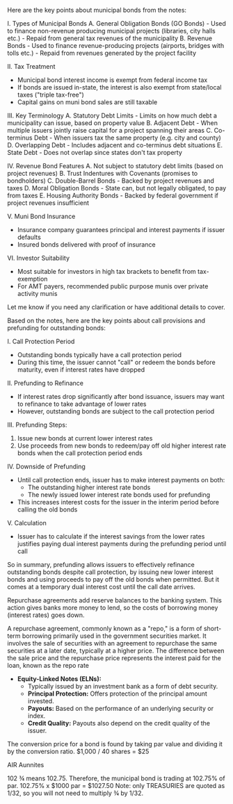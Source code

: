 Here are the key points about municipal bonds from the notes:

I. Types of Municipal Bonds
   A. General Obligation Bonds (GO Bonds)
      - Used to finance non-revenue producing municipal projects (libraries, city halls etc.)
      - Repaid from general tax revenues of the municipality
   B. Revenue Bonds
      - Used to finance revenue-producing projects (airports, bridges with tolls etc.)
      - Repaid from revenues generated by the project facility

II. Tax Treatment
   - Municipal bond interest income is exempt from federal income tax
   - If bonds are issued in-state, the interest is also exempt from state/local taxes ("triple tax-free")
   - Capital gains on muni bond sales are still taxable

III. Key Terminology
   A. Statutory Debt Limits - Limits on how much debt a municipality can issue, based on property value
   B. Adjacent Debt - When multiple issuers jointly raise capital for a project spanning their areas
   C. Co-terminus Debt - When issuers tax the same property (e.g. city and county)
   D. Overlapping Debt - Includes adjacent and co-terminus debt situations
   E. State Debt - Does not overlap since states don't tax property  

IV. Revenue Bond Features
   A. Not subject to statutory debt limits (based on project revenues)
   B. Trust Indentures with Covenants (promises to bondholders)
   C. Double-Barrel Bonds - Backed by project revenues and taxes
   D. Moral Obligation Bonds - State can, but not legally obligated, to pay from taxes
   E. Housing Authority Bonds - Backed by federal government if project revenues insufficient

V. Muni Bond Insurance
   - Insurance company guarantees principal and interest payments if issuer defaults
   - Insured bonds delivered with proof of insurance

VI. Investor Suitability 
   - Most suitable for investors in high tax brackets to benefit from tax-exemption
   - For AMT payers, recommended public purpose munis over private activity munis

Let me know if you need any clarification or have additional details to cover.

Based on the notes, here are the key points about call provisions and prefunding for outstanding bonds:

I. Call Protection Period
- Outstanding bonds typically have a call protection period
- During this time, the issuer cannot "call" or redeem the bonds before maturity, even if interest rates have dropped

II. Prefunding to Refinance
- If interest rates drop significantly after bond issuance, issuers may want to refinance to take advantage of lower rates
- However, outstanding bonds are subject to the call protection period

III. Prefunding Steps:
1) Issue new bonds at current lower interest rates
2) Use proceeds from new bonds to redeem/pay off old higher interest rate bonds when the call protection period ends

IV. Downside of Prefunding
- Until call protection ends, issuer has to make interest payments on both:
   - The outstanding higher interest rate bonds 
   - The newly issued lower interest rate bonds used for prefunding
- This increases interest costs for the issuer in the interim period before calling the old bonds

V. Calculation
- Issuer has to calculate if the interest savings from the lower rates justifies paying dual interest payments during the prefunding period until call

So in summary, prefunding allows issuers to effectively refinance outstanding bonds despite call protection, by issuing new lower interest bonds and using proceeds to pay off the old bonds when permitted. But it comes at a temporary dual interest cost until the call date arrives.

Repurchase agreements add reserve balances to the banking system. This action gives banks more money to lend, so the costs of borrowing money (interest rates) goes down.


A repurchase agreement, commonly known as a "repo," is a form of short-term borrowing primarily used in the government securities market. It involves the sale of securities with an agreement to repurchase the same securities at a later date, typically at a higher price. The difference between the sale price and the repurchase price represents the interest paid for the loan, known as the repo rate


- **Equity-Linked Notes (ELNs):**
  - Typically issued by an investment bank as a form of debt security.
  - **Principal Protection:** Offers protection of the principal amount invested.
  - **Payouts:** Based on the performance of an underlying security or index.
  - **Credit Quality:** Payouts also depend on the credit quality of the issuer.


The conversion price for a bond is found by taking par value and dividing it by the conversion ratio. $1,000 / 40 shares = $25

AIR Aunnites 

102 ¾ means 102.75. Therefore, the municipal bond is trading at 102.75% of par. 102.75% x $1000 par = $1027.50
Note: only TREASURIES are quoted as 1/32, so you will not need to multiply ¾ by 1/32.